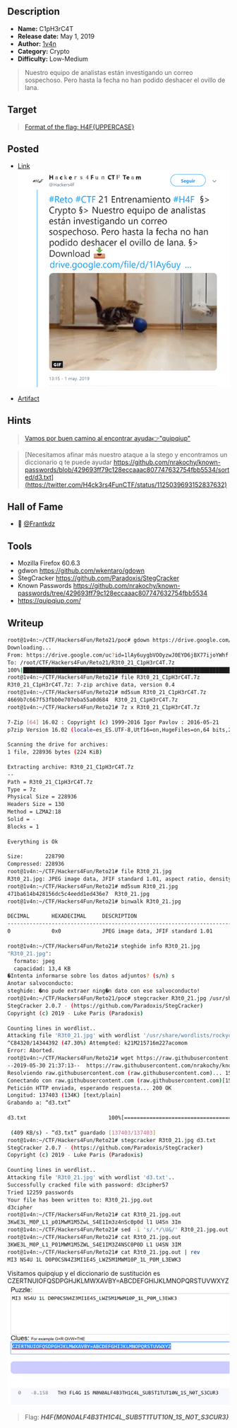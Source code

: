 ## Description

- **Name:** C1pH3rC4T
- **Release date:** May 1, 2019
- **Author:** [1v4n](https://twitter.com/1r0Dm48O)
- **Category:** Crypto
- **Difficulty:** Low-Medium

> Nuestro equipo de analistas están investigando un correo sospechoso. Pero hasta la fecha no han podido deshacer el ovillo de lana.

## Target

> [Format of the flag: H4F{UPPERCASE}](https://twitter.com/Hackers4F/status/1124256664360837122)

## Posted

- [Link](https://twitter.com/H4ck3rs4FunCTF/status/1123682305149669377)
![hackers4fun_reto_21_post_tw](./Reto_21_tw_post.png)

- [Artifact](https://drive.google.com/file/d/1lAy6uygbVOOyzwJ0EYD6jBX77ijoYWhf/view)

## Hints

>  [Vamos por buen camino al encontrar ayuda👉"quipqiup"](https://twitter.com/H4ck3rs4FunCTF/status/1124254427236446208)

> [Necesitamos afinar más nuestro ataque a la stego y encontramos un diccionario q te puede ayudar https://github.com/nrakochy/known-passwords/blob/429693ff79c128eccaaac807747632754fbb5534/sorted/d3.txt](https://twitter.com/H4ck3rs4FunCTF/status/1125039693152837632)

## Hall of Fame

- 🥇 [@Frantkdz](https://twitter.com/Frantkdz)

## Tools

* Mozilla Firefox 60.6.3
* gdwon https://github.com/wkentaro/gdown
* StegCracker https://github.com/Paradoxis/StegCracker
* Known Passwords https://github.com/nrakochy/known-passwords/tree/429693ff79c128eccaaac807747632754fbb5534
* https://quipqiup.com/


## Writeup

```bash
root@1v4n:~/CTF/Hackers4Fun/Reto21/poc# gdown https://drive.google.com/uc?id=1lAy6uygbVOOyzwJ0EYD6jBX77ijoYWhf
Downloading...
From: https://drive.google.com/uc?id=1lAy6uygbVOOyzwJ0EYD6jBX77ijoYWhf
To: /root/CTF/Hackers4Fun/Reto21/R3t0_21_C1pH3rC4T.7z
100%|██████████████████████████████████████████████████████████████████████████████████████| 229k/229k [00:00<00:00, 565kB/s]
root@1v4n:~/CTF/Hackers4Fun/Reto21# file R3t0_21_C1pH3rC4T.7z
R3t0_21_C1pH3rC4T.7z: 7-zip archive data, version 0.4
root@1v4n:~/CTF/Hackers4Fun/Reto21# md5sum R3t0_21_C1pH3rC4T.7z
4669b7c667f53fbb0e707eba55a0d684  R3t0_21_C1pH3rC4T.7z
root@1v4n:~/CTF/Hackers4Fun/Reto21# 7z x R3t0_21_C1pH3rC4T.7z

7-Zip [64] 16.02 : Copyright (c) 1999-2016 Igor Pavlov : 2016-05-21
p7zip Version 16.02 (locale=es_ES.UTF-8,Utf16=on,HugeFiles=on,64 bits,2 CPUs Intel(R) Core(TM) i7-6500U CPU @ 2.50GHz (406E3),ASM,AES-NI)

Scanning the drive for archives:
1 file, 228936 bytes (224 KiB)

Extracting archive: R3t0_21_C1pH3rC4T.7z
--
Path = R3t0_21_C1pH3rC4T.7z
Type = 7z
Physical Size = 228936
Headers Size = 130
Method = LZMA2:18
Solid = -
Blocks = 1

Everything is Ok

Size:       228790
Compressed: 228936
root@1v4n:~/CTF/Hackers4Fun/Reto21# file R3t0_21.jpg
R3t0_21.jpg: JPEG image data, JFIF standard 1.01, aspect ratio, density 1x1, segment length 16, baseline, precision 8, 1300x890, components 3
root@1v4n:~/CTF/Hackers4Fun/Reto21# md5sum R3t0_21.jpg
471ba614b428156dc5c4eedd1ed436e7  R3t0_21.jpg
root@1v4n:~/CTF/Hackers4Fun/Reto21# binwalk R3t0_21.jpg

DECIMAL       HEXADECIMAL     DESCRIPTION
--------------------------------------------------------------------------------
0             0x0             JPEG image data, JFIF standard 1.01

root@1v4n:~/CTF/Hackers4Fun/Reto21# steghide info R3t0_21.jpg
"R3t0_21.jpg":
  formato: jpeg
  capacidad: 13,4 KB
�Intenta informarse sobre los datos adjuntos? (s/n) s
Anotar salvoconducto:
steghide: �no pude extraer ning�n dato con ese salvoconducto!
root@1v4n:~/CTF/Hackers4Fun/Reto21/poc# stegcracker R3t0_21.jpg /usr/share/wordlists/rockyou.txt
StegCracker 2.0.7 - (https://github.com/Paradoxis/StegCracker)
Copyright (c) 2019 - Luke Paris (Paradoxis)

Counting lines in wordlist..
Attacking file 'R3t0_21.jpg' with wordlist '/usr/share/wordlists/rockyou.txt'..
^C84320/14344392 (47.30%) Attempted: k21M215716m227acomom
Error: Aborted.
root@1v4n:~/CTF/Hackers4Fun/Reto21# wget https://raw.githubusercontent.com/nrakochy/known-passwords/429693ff79c128eccaaac807747632754fbb5534/sorted/d3.txt
--2019-05-30 21:37:13--  https://raw.githubusercontent.com/nrakochy/known-passwords/429693ff79c128eccaaac807747632754fbb5534/sorted/d3.txt
Resolviendo raw.githubusercontent.com (raw.githubusercontent.com)... 151.101.0.133, 151.101.64.133, 151.101.128.133, ...
Conectando con raw.githubusercontent.com (raw.githubusercontent.com)[151.101.0.133]:443... conectado.
Petición HTTP enviada, esperando respuesta... 200 OK
Longitud: 137403 (134K) [text/plain]
Grabando a: “d3.txt”

d3.txt                          100%[====================================================>] 134,18K   409KB/s    en 0,3s    

 (409 KB/s) - “d3.txt” guardado [137403/137403]
root@1v4n:~/CTF/Hackers4Fun/Reto21# stegcracker R3t0_21.jpg d3.txt
StegCracker 2.0.7 - (https://github.com/Paradoxis/StegCracker)
Copyright (c) 2019 - Luke Paris (Paradoxis)

Counting lines in wordlist..
Attacking file 'R3t0_21.jpg' with wordlist 'd3.txt'..
Successfully cracked file with password: d3cipher57
Tried 12259 passwords
Your file has been written to: R3t0_21.jpg.out
d3cipher
root@1v4n:~/CTF/Hackers4Fun/Reto21# cat R3t0_21.jpg.out
3KwE3L_M0P_L1_p01MwM1M5ZwL_S4E1Im3z4nSc0p0d l1 U4Sn 3Im
root@1v4n:~/CTF/Hackers4Fun/Reto21# sed -i 's/.*/\U&/' R3t0_21.jpg.out
root@1v4n:~/CTF/Hackers4Fun/Reto21# cat R3t0_21.jpg.out
3KWE3L_M0P_L1_P01MWM1M5ZWL_S4E1IM3Z4NSC0P0D L1 U4SN 3IM
root@1v4n:~/CTF/Hackers4Fun/Reto21# cat R3t0_21.jpg.out | rev
MI3 NS4U 1L D0P0CSN4Z3MI1E4S_LWZ5M1MWM10P_1L_P0M_L3EWK3
```
Visitamos quipqiup y el diccionario de sustitución es CZERTNUIOFQSDPGHJKLMWXAVBY=ABCDEFGHIJKLMNOPQRSTUVWXYZ
![hackers4fun_reto_21_quipqiup](./Reto_21_quipqiup.png)


> Flag: ***H4F{M0N0ALF4B3TH1C4L_SUB5T1TUT10N_1S_N0T_S3CUR3}***
